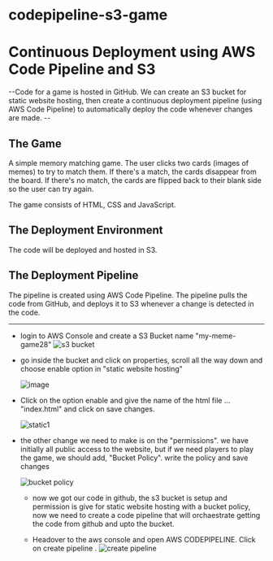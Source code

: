 # codepipeline-s3-game
# Continuous Deployment using AWS Code Pipeline and S3

--Code for a game is hosted in GitHub.  We can create an S3 bucket for static website hosting, then create a continuous deployment pipeline (using AWS Code Pipeline) to automatically deploy the code whenever changes are made. --

## The Game
A simple memory matching game.  The user clicks two cards (images of memes) to try to match them.  If there's a match, the cards disappear from the board.  If there's no match, the cards are flipped back to their blank side so the user can try again.

The game consists of HTML, CSS and JavaScript.

## The Deployment Environment
The code will be deployed and hosted in S3.

## The Deployment Pipeline
The pipeline is created using AWS Code Pipeline.  The pipeline pulls the code from GitHub, and deploys it to S3 whenever a change is detected in the code.

************************************
- login to AWS Console and create a S3 Bucket name "my-meme-game28"
  ![s3 bucket](https://github.com/nirmal-jack/codepipeline-s3-game/assets/170439621/76dfe03d-2e09-4987-9fbc-2a9e14e7fca2)

- go inside the bucket and click on properties, scroll all the way down and choose enable option in "static website hosting"


  ![image](https://github.com/nirmal-jack/codepipeline-s3-game/assets/170439621/647b53cd-363d-4324-adbd-844d272e8784)


- Click on the option enable and give the name of the html file ... "index.html" and click on save changes.

  ![static1](https://github.com/nirmal-jack/codepipeline-s3-game/assets/170439621/337dda31-7e1b-4c25-a740-beb551230242)


- the other change we need to make is on the "permissions". we have initially all public access to the website, but if we need players to play the game, we should add, "Bucket Policy". write the policy and save changes

  ![bucket policy](https://github.com/nirmal-jack/codepipeline-s3-game/assets/170439621/6e8e4b70-2d10-4c98-9eb3-cdfd04aae491)

  - now we got our code in github, the s3 bucket is setup and permission is give for static website hosting with a bucket policy, now we need to create a code pipeline that will orchaestrate getting the code from github and upto the bucket.
 
  - Headover to the aws console and open AWS CODEPIPELINE. Click on create pipeline
    .
    ![create pipeline](https://github.com/nirmal-jack/codepipeline-s3-game/assets/170439621/92daeb67-8076-4941-95d9-5facb021dd78)





